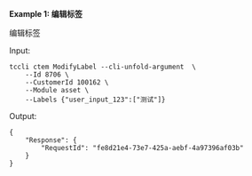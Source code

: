 **Example 1: 编辑标签**

编辑标签

Input: 

```
tccli ctem ModifyLabel --cli-unfold-argument  \
    --Id 8706 \
    --CustomerId 100162 \
    --Module asset \
    --Labels {"user_input_123":["测试"]}
```

Output: 
```
{
    "Response": {
        "RequestId": "fe8d21e4-73e7-425a-aebf-4a97396af03b"
    }
}
```

